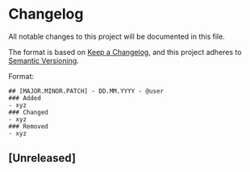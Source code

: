 # Changelog

All notable changes to this project will be documented in this file.

The format is based on [Keep a Changelog](https://keepachangelog.com/en/1.0.0/),
and this project adheres to [Semantic Versioning](https://semver.org/spec/v2.0.0.html).

Format:

```
## [MAJOR.MINOR.PATCH] - DD.MM.YYYY - @user
### Added
- xyz
### Changed
- xyz
### Removed
- xyz
```

## [Unreleased]
